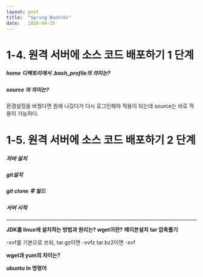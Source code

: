 ```yaml
---
layout: post
title:  "Spring Boot<5>"
date:   2020-04-25
---
```


# 1-4. 원격 서버에 소스 코드 배포하기 1 단계

##### home 디렉토리에서 .bash_profile의 의미는?


##### source 의 의미는?

환경설정을 바꿨다면 원래 나갔다가 다시 로그인해야 적용이 되는데 source는 바로 적용이 가능하다.


# 1-5. 원격 서버에 소스 코드 배포하기 2 단계

##### 자바 설치
##### git설치
##### git clone 후 빌드
##### 서버 시작

---

**JDK를 linux에 설치하는 방법과 원리는? wget이란?**
**메이븐설치**
**tar 압축풀기**

-xvf를 기본으로 쓰되, 
tar.gz이면 -xvfz    tar.bz2이면 -xvf

**wget과 yum의 차이는?**

**ubuntu ln 명령어**

